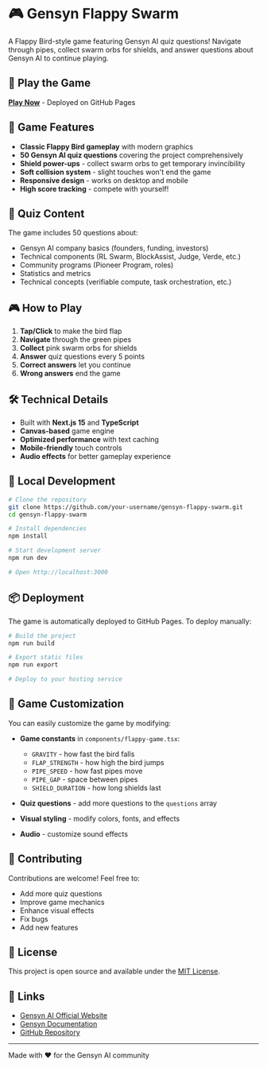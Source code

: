 # 🎮 Gensyn Flappy Swarm

A Flappy Bird-style game featuring Gensyn AI quiz questions! Navigate through pipes, collect swarm orbs for shields, and answer questions about Gensyn AI to continue playing.

## 🚀 Play the Game

[**Play Now**](https://your-username.github.io/gensyn-flappy-swarm) - Deployed on GitHub Pages

## 🎯 Game Features

- **Classic Flappy Bird gameplay** with modern graphics
- **50 Gensyn AI quiz questions** covering the project comprehensively
- **Shield power-ups** - collect swarm orbs to get temporary invincibility
- **Soft collision system** - slight touches won't end the game
- **Responsive design** - works on desktop and mobile
- **High score tracking** - compete with yourself!

## 🧠 Quiz Content

The game includes 50 questions about:
- Gensyn AI company basics (founders, funding, investors)
- Technical components (RL Swarm, BlockAssist, Judge, Verde, etc.)
- Community programs (Pioneer Program, roles)
- Statistics and metrics
- Technical concepts (verifiable compute, task orchestration, etc.)

## 🎮 How to Play

1. **Tap/Click** to make the bird flap
2. **Navigate** through the green pipes
3. **Collect** pink swarm orbs for shields
4. **Answer** quiz questions every 5 points
5. **Correct answers** let you continue
6. **Wrong answers** end the game

## 🛠️ Technical Details

- Built with **Next.js 15** and **TypeScript**
- **Canvas-based** game engine
- **Optimized performance** with text caching
- **Mobile-friendly** touch controls
- **Audio effects** for better gameplay experience

## 🚀 Local Development

```bash
# Clone the repository
git clone https://github.com/your-username/gensyn-flappy-swarm.git
cd gensyn-flappy-swarm

# Install dependencies
npm install

# Start development server
npm run dev

# Open http://localhost:3000
```

## 📦 Deployment

The game is automatically deployed to GitHub Pages. To deploy manually:

```bash
# Build the project
npm run build

# Export static files
npm run export

# Deploy to your hosting service
```

## 🎨 Game Customization

You can easily customize the game by modifying:

- **Game constants** in `components/flappy-game.tsx`:
  - `GRAVITY` - how fast the bird falls
  - `FLAP_STRENGTH` - how high the bird jumps
  - `PIPE_SPEED` - how fast pipes move
  - `PIPE_GAP` - space between pipes
  - `SHIELD_DURATION` - how long shields last

- **Quiz questions** - add more questions to the `questions` array
- **Visual styling** - modify colors, fonts, and effects
- **Audio** - customize sound effects

## 🤝 Contributing

Contributions are welcome! Feel free to:

- Add more quiz questions
- Improve game mechanics
- Enhance visual effects
- Fix bugs
- Add new features

## 📄 License

This project is open source and available under the [MIT License](LICENSE).

## 🔗 Links

- [Gensyn AI Official Website](https://gensyn.ai)
- [Gensyn Documentation](https://docs.gensyn.ai)
- [GitHub Repository](https://github.com/your-username/gensyn-flappy-swarm)

---

Made with ❤️ for the Gensyn AI community